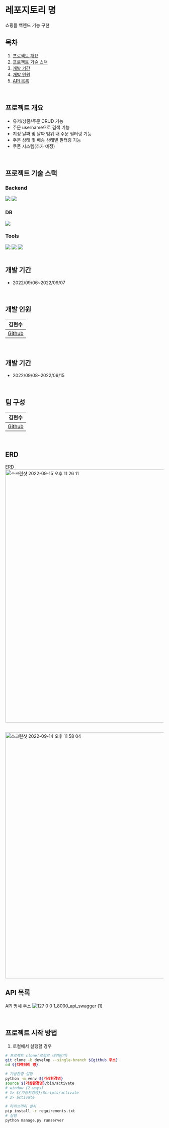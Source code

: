 # 레포지토리 명
쇼핑몰 백엔드 기능 구현

## 목차
1. [프로젝트 개요](#프로젝트-개요)
2. [프로젝트 기술 스택](#프로젝트-기술-스택)
3. [개발 기간](#개발-기간)
4. [개발 인원](#개발-인원)
5. [API 목록](#API-목록)


<br>


## 프로젝트 개요
- 유저/상품/주문 CRUD 기능
- 주문 username으로 검색 기능
- 지정 날짜 및 날짜 범위 내 주문 필터링 기능
- 주문 상태 및 배송 상태별 필터링 기능
- 쿠폰 시스템(추가 예정)

<br>

## 프로젝트 기술 스택

### Backend
<section>
<img src="https://img.shields.io/badge/Django-092E20?logo=Django&logoColor=white"/>
<img src="https://img.shields.io/badge/Django%20REST%20Framework-092E20?logo=Django&logoColor=white"/>
</section>

### DB
<section>
<img src="https://img.shields.io/badge/MySQL-4479A1?logo=MySQL&logoColor=white"/>
</section>

### Tools
<section>
<img src="https://img.shields.io/badge/GitHub-181717?logo=GitHub&logoColor=white"/>
<img src="https://img.shields.io/badge/Discord-5865F2?logo=Discord&logoColor=white">
<img src="https://img.shields.io/badge/Postman-FF6C37?logo=Postman&logoColor=white">
</section>
<!-- | 백엔드 | DB   |  Tools   |
| ---- | ------ | --- |
|      |        |    | -->


<br>


## 개발 기간
- 2022/09/06~2022/09/07


<br>


## 개발 인원
| 김현수 |
| ------ |
| [Github](https://github.com/HyeonsooKim) |


<br>


## 개발 기간
- 2022/09/08~2022/09/15


<br>


## 팀 구성
| 김현수 |
| ------ |
| [Github](https://github.com/HyeonsooKim)


<br>


## ERD
ERD 
<img width="805" alt="스크린샷 2022-09-15 오후 11 26 11" src="https://user-images.githubusercontent.com/48047773/190429884-51722947-5eda-4822-a956-4adceaec4f55.png">


<br>
<img width="783" alt="스크린샷 2022-09-14 오후 11 58 04" src="https://user-images.githubusercontent.com/48047773/190190791-534c24d4-a531-4740-ba10-30ce42f526a4.png">


## API 목록
API 명세 주소
![127 0 0 1_8000_api_swagger (1)](https://user-images.githubusercontent.com/48047773/190426782-7eb1b15e-6d28-4629-97f7-f2ed4f44526a.png)

<br>


## 프로젝트 시작 방법
1. 로컬에서 실행할 경우
```bash
# 프로젝트 clone(로컬로 내려받기)
git clone -b develop --single-branch ${github 주소}
cd ${디렉터리 명}

# 가상환경 설정
python -m venv ${가상환경명}
source ${가상환경명}/bin/activate
# window (2 ways) 
# 1> ${가상환경명}/Scripts/activate
# 2> activate

# 라이브러리 설치
pip install -r requirements.txt
# 실행
python manage.py runserver
```

<br>

